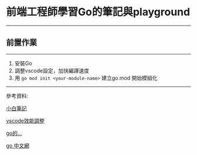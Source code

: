 # 前端工程師學習Go的筆記與playground
---

## 前置作業
---
1. 安裝Go
2. 調整vscode設定，加快編譯速度
3. 用 `go mod init <your-module-name>` 建立go.mod 開始模組化
---

參考資料: <br>

[小白筆記](https://hackmd.io/@Aquamay/SyoMtSzF_/https%3A%2F%2Fhackmd.io%2F%40Aquamay%2FSJ8LLzNFd)<br>

[vscode效能調整](https://medium.com/hamielkuo/go-vscode-效能調整-golanguageserver-更換為gopls-f0197c3ca260)<br>

[go的...](https://www.php.cn/be/go/439389.html)<br>

[go 中文網](https://studygolang.com/topics)